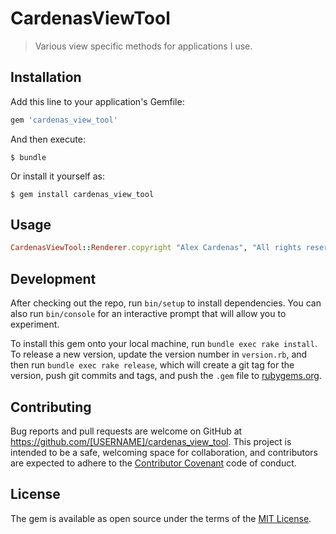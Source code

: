 # CardenasViewTool

> Various view specific methods for applications I use.

## Installation

Add this line to your application's Gemfile:

```ruby
gem 'cardenas_view_tool'
```

And then execute:

    $ bundle

Or install it yourself as:

    $ gem install cardenas_view_tool

## Usage
```ruby
CardenasViewTool::Renderer.copyright "Alex Cardenas", "All rights reserved"
```
## Development

After checking out the repo, run `bin/setup` to install dependencies. You can also run `bin/console` for an interactive prompt that will allow you to experiment.

To install this gem onto your local machine, run `bundle exec rake install`. To release a new version, update the version number in `version.rb`, and then run `bundle exec rake release`, which will create a git tag for the version, push git commits and tags, and push the `.gem` file to [rubygems.org](https://rubygems.org).

## Contributing

Bug reports and pull requests are welcome on GitHub at https://github.com/[USERNAME]/cardenas_view_tool. This project is intended to be a safe, welcoming space for collaboration, and contributors are expected to adhere to the [Contributor Covenant](http://contributor-covenant.org) code of conduct.


## License

The gem is available as open source under the terms of the [MIT License](http://opensource.org/licenses/MIT).

